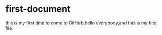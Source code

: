 # first-document
this is my first time to come to GitHub,hello everybody,and this is my first file.
